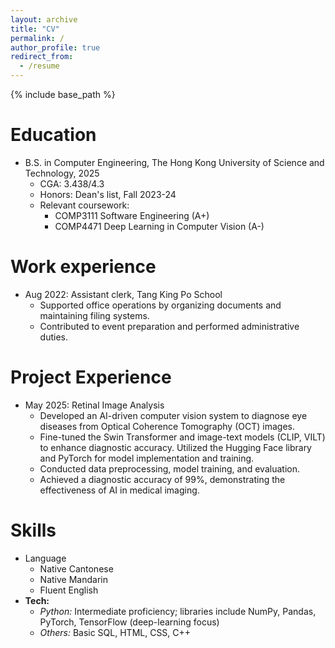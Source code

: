 ```yaml
---
layout: archive
title: "CV"
permalink: /
author_profile: true
redirect_from:
  - /resume
---
```


{% include base_path %}

Education
======
* B.S. in Computer Engineering, The Hong Kong University of Science and Technology, 2025
  * CGA: 3.438/4.3
  * Honors: Dean's list, Fall 2023-24
  * Relevant coursework:
    * COMP3111 Software Engineering (A+)
    * COMP4471 Deep Learning in Computer Vision (A-)

Work experience
======
* Aug 2022: Assistant clerk, Tang King Po School
  * Supported office operations by organizing documents and maintaining filing systems.
  * Contributed to event preparation and performed administrative duties.
  
Project Experience
======
* May 2025: Retinal Image Analysis
  * Developed an AI-driven computer vision system to diagnose eye diseases from Optical Coherence Tomography (OCT) images.
  * Fine-tuned the Swin Transformer and image-text models (CLIP, VILT) to enhance diagnostic accuracy. Utilized the Hugging Face library and PyTorch for model implementation and training.
  * Conducted data preprocessing, model training, and evaluation.
  * Achieved a diagnostic accuracy of 99%, demonstrating the effectiveness of AI in medical imaging.

Skills
======
* Language
  * Native Cantonese
  * Native Mandarin
  * Fluent English
* **Tech:**  
  - *Python:* Intermediate proficiency; libraries include NumPy, Pandas, PyTorch, TensorFlow (deep-learning focus)  
  - *Others:* Basic SQL, HTML, CSS, C++
